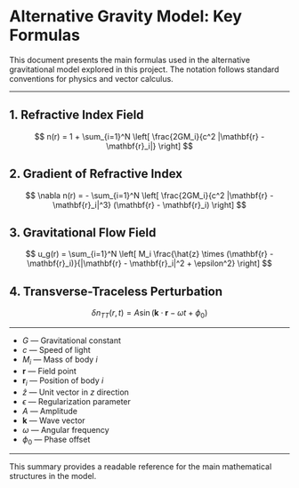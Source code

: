 # Alternative Gravity Model: Key Formulas

This document presents the main formulas used in the alternative gravitational model explored in this project. The notation follows standard conventions for physics and vector calculus.

---

## 1. Refractive Index Field

$$
n(r) = 1 + \sum_{i=1}^N \left[ \frac{2GM_i}{c^2 |\mathbf{r} - \mathbf{r}_i|} \right]
$$

## 2. Gradient of Refractive Index

$$
\nabla n(r) = - \sum_{i=1}^N \left[ \frac{2GM_i}{c^2 |\mathbf{r} - \mathbf{r}_i|^3} (\mathbf{r} - \mathbf{r}_i) \right]
$$

## 3. Gravitational Flow Field

$$
u_g(r) = \sum_{i=1}^N \left[ M_i \frac{\hat{z} \times (\mathbf{r} - \mathbf{r}_i)}{|\mathbf{r} - \mathbf{r}_i|^2 + \epsilon^2} \right]
$$

## 4. Transverse-Traceless Perturbation

$$
\delta n_{TT}(r, t) = A \sin(\mathbf{k} \cdot \mathbf{r} - \omega t + \phi_0)
$$

---

* $G$ — Gravitational constant
* $c$ — Speed of light
* $M_i$ — Mass of body $i$
* $\mathbf{r}$ — Field point
* $\mathbf{r}_i$ — Position of body $i$
* $\hat{z}$ — Unit vector in $z$ direction
* $\epsilon$ — Regularization parameter
* $A$ — Amplitude
* $\mathbf{k}$ — Wave vector
* $\omega$ — Angular frequency
* $\phi_0$ — Phase offset

---

This summary provides a readable reference for the main mathematical structures in the model.
